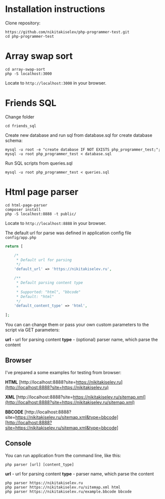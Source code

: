 # Installation instructions

Clone repository:

```Shell
https://github.com/nikitakiselev/php-programmer-test.git
cd php-programmer-test
```

# Array swap sort

```Shell
cd array-swap-sort
php -S localhost:3000
```

Locate to `http://localhost:3000` in your browser.

# Friends SQL

Change folder

```Shell
cd friends_sql
```

Create new database and run sql from database.sql for create database schema:

```Shell
mysql -u root -e "create database IF NOT EXISTS php_programmer_test;";
mysql -u root php_programmer_test < database.sql
```

Run SQL scripts from  queries.sql

```Shell
mysql -u root php_programmer_test < queries.sql
```

# Html page parser

```Shell
cd html-page-parser
composer install
php -S localhost:8888 -t public/
```

Locate to `http://localhost:8888` in your browser.

The default url for parse was defined in application config file `config/app.php`

```php
return [

    /*
     * Default url for parsing
     */
    'default_url' => 'https://nikitakiselev.ru',

    /**
     * Default parsing content type
     *
     * Supported: "html", "bbcode"
     * Default: "html"
     */
    'default_content_type' => 'html',
    
];
```

You can can change them or pass your own custom parameters to the script via GET parameters:

**url** - url for parsing content
**type** - (optional) parser name, which parse the content

## Browser

I've prepared a some examples for testing from browser:

**HTML**
[http://localhost:8888?site=https://nikitakiselev.ru](http://localhost:8888?site=https://nikitakiselev.ru)

**XML**
[http://localhost:8888?site=https://nikitakiselev.ru/sitemap.xml](http://localhost:8888?site=https://nikitakiselev.ru/sitemap.xml)

**BBCODE**
[http://localhost:8888?site=https://nikitakiselev.ru/sitemap.xml&type=bbcode][http://localhost:8888?site=https://nikitakiselev.ru/sitemap.xml&type=bbcode]

## Console

You can run application from the command line, like this:

```Shell
php parser [url] [content_type]
```

**url** - url for parsing content
**type** - parser name, which parse the content

```Shell
php parser https://nikitakiselev.ru
php parser https://nikitakiselev.ru/sitemap.xml html
php parser https://nikitakiselev.ru/example.bbcode bbcode
```